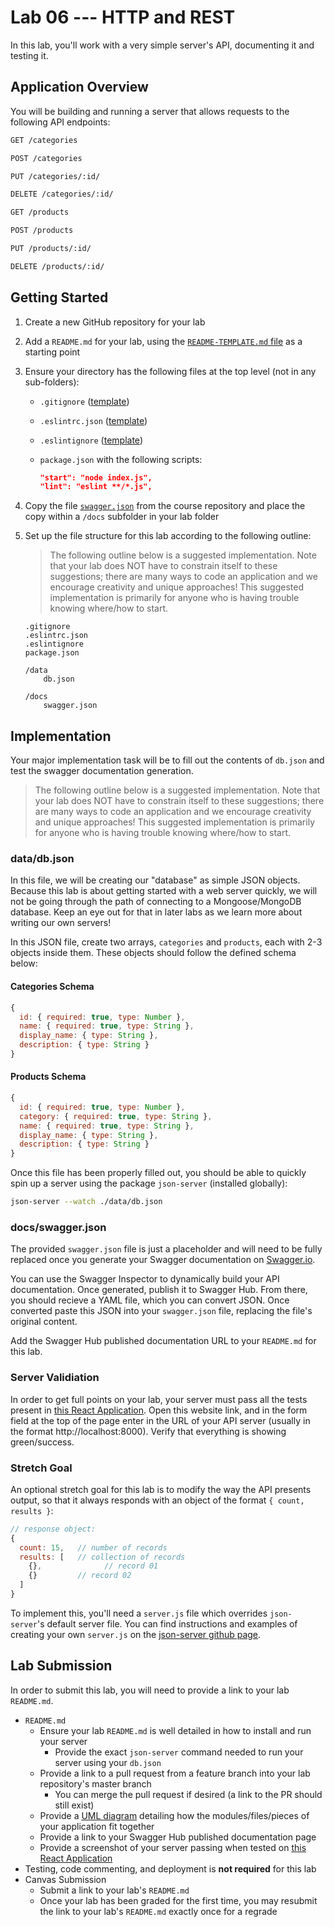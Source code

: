 # Lab 06 --- HTTP and REST

In this lab, you'll work with a very simple server's API, documenting it and testing it.

## Application Overview

You will be building and running a server that allows requests to the following API endpoints:

```bash
GET /categories
```

```bash
POST /categories
```

```bash
PUT /categories/:id/
```

```bash
DELETE /categories/:id/
```

```bash
GET /products
```

```bash
POST /products
```

```bash
PUT /products/:id/
```

```bash
DELETE /products/:id/
```

## Getting Started

1. Create a new GitHub repository for your lab

2. Add a `README.md` for your lab, using the [`README-TEMPLATE.md` file](../../reference/submission-instructions/labs/README-template.md) as a starting point

3. Ensure your directory has the following files at the top level (not in any sub-folders):

    - `.gitignore` ([template](https://github.com/codefellows/seattle-javascript-401n16/blob/master/configs/.gitignore))

    - `.eslintrc.json` ([template](https://github.com/codefellows/seattle-javascript-401n16/blob/master/configs/.eslintrc.json))

    - `.eslintignore` ([template](https://github.com/codefellows/seattle-javascript-401n16/blob/master/configs/.eslintignore))

    - `package.json` with the following scripts:

        ```json
        "start": "node index.js",
        "lint": "eslint **/*.js",
        ```

4. Copy the file [`swagger.json`](https://github.com/codefellows/seattle-javascript-401n16/blob/master/class-06/lab/starter-code/docs/swagger.json) from the course repository and place the copy within a `/docs` subfolder in your lab folder

5. Set up the file structure for this lab according to the following outline:

    > The following outline below is a suggested implementation. Note that your lab does NOT have to constrain itself to these suggestions; there are many ways to code an application and we encourage creativity and unique approaches! This suggested implementation is primarily for anyone who is having trouble knowing where/how to start.

    ```
    .gitignore
    .eslintrc.json
    .eslintignore
    package.json

    /data
    	db.json

    /docs
    	swagger.json
    ```

## Implementation

Your major implementation task will be to fill out the contents of `db.json` and test the swagger documentation generation.

> The following outline below is a suggested implementation. Note that your lab does NOT have to constrain itself to these suggestions; there are many ways to code an application and we encourage creativity and unique approaches! This suggested implementation is primarily for anyone who is having trouble knowing where/how to start.

### data/db.json

In this file, we will be creating our "database" as simple JSON objects. Because this lab is about getting started with a web server quickly, we will not be going through the path of connecting to a Mongoose/MongoDB database. Keep an eye out for that in later labs as we learn more about writing our own servers!

In this JSON file, create two arrays, `categories` and `products`, each with 2-3 objects inside them. These objects should follow the defined schema below:

#### Categories Schema

```javascript
{
  id: { required: true, type: Number },
  name: { required: true, type: String },
  display_name: { type: String },
  description: { type: String }
}
```

#### Products Schema

```javascript
{
  id: { required: true, type: Number },
  category: { required: true, type: String },
  name: { required: true, type: String },
  display_name: { type: String },
  description: { type: String }
}
```

Once this file has been properly filled out, you should be able to quickly spin up a server using the package `json-server` (installed globally):

```bash
json-server --watch ./data/db.json
```

### docs/swagger.json

The provided `swagger.json` file is just a placeholder and will need to be fully replaced once you generate your Swagger documentation on [Swagger.io](https://swagger.io).

You can use the Swagger Inspector to dynamically build your API documentation. Once generated, publish it to Swagger Hub. From there, you should recieve a YAML file, which you can convert JSON. Once converted paste this JSON into your `swagger.json` file, replacing the file's original content.

Add the Swagger Hub published documentation URL to your `README.md` for this lab.

### Server Validiation

In order to get full points on your lab, your server must pass all the tests present in [this React Application](https://server-validation-lab-06.netlify.com/). Open this website link, and in the form field at the top of the page enter in the URL of your API server (usually in the format http://localhost:8000). Verify that everything is showing green/success.

### Stretch Goal

An optional stretch goal for this lab is to modify the way the API presents output, so that it always responds with an object of the format `{ count, results }`:

```javascript
// response object:
{
  count: 15,   // number of records
  results: [   // collection of records
   	{}, 			 // record 01
    {}         // record 02
  ]
}
```

To implement this, you'll need a `server.js` file which overrides `json-server`'s default server file. You can find instructions and examples of creating your own `server.js` on the [json-server github page](https://github.com/typicode/json-server).

## Lab Submission

In order to submit this lab, you will need to provide a link to your lab `README.md`.

-   `README.md`
    -   Ensure your lab `README.md` is well detailed in how to install and run your server
        -   Provide the exact `json-server` command needed to run your server using your `db.json`
    -   Provide a link to a pull request from a feature branch into your lab repository's master branch
        -   You can merge the pull request if desired (a link to the PR should still exist)
    -   Provide a [UML diagram](https://www.uml-diagrams.org/index-examples.html) detailing how the modules/files/pieces of your application fit together
    -   Provide a link to your Swagger Hub published documentation page
    -   Provide a screenshot of your server passing when tested on [this React Application](https://server-validation-lab-06.netlify.com/)
-   Testing, code commenting, and deployment is **not required** for this lab
-   Canvas Submission
    -   Submit a link to your lab's `README.md`
    -   Once your lab has been graded for the first time, you may resubmit the link to your lab's `README.md` exactly once for a regrade
